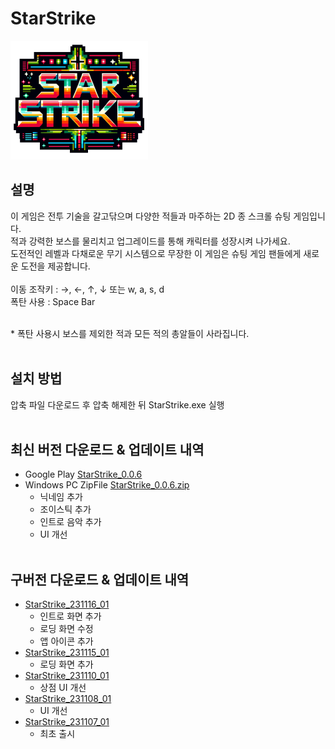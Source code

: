 # StarStrike
![StarStrike_20_Logo](https://github.com/wkapdlzk75/StarStrike/blob/main/Assets/Sprites/Logo/StarStrike_20_Logo.png)

## 설명
이 게임은 전투 기술을 갈고닦으며 다양한 적들과 마주하는 2D 종 스크롤 슈팅 게임입니다.<br>
적과 강력한 보스를 물리치고 업그레이드를 통해 캐릭터를 성장시켜 나가세요.<br>
도전적인 레벨과 다채로운 무기 시스템으로 무장한 이 게임은 슈팅 게임 팬들에게 새로운 도전을 제공합니다.<br>
<br>
이동 조작키 : →, ←, ↑, ↓ 또는 w, a, s, d<br>
폭탄 사용   : Space Bar<br><br>

\* 폭탄 사용시 보스를 제외한 적과 모든 적의 총알들이 사라집니다.<br><br>

## 설치 방법
압축 파일 다운로드 후 압축 해제한 뒤 StarStrike.exe 실행<br><br>

## 최신 버전 다운로드 & 업데이트 내역
* Google Play [StarStrike_0.0.6](https://play.google.com/store/apps/details?id=com.GoonChimStudio.StarStrike)
* Windows PC ZipFile [StarStrike_0.0.6.zip](https://drive.google.com/file/d/1juEOYitO1TONHIDeqrrJI-shQ86DKLm0/view?usp=sharing)
    - 닉네임 추가
    - 조이스틱 추가
    - 인트로 음악 추가
    - UI 개선<br><br>

## 구버전 다운로드 & 업데이트 내역
* [StarStrike_231116_01](https://drive.google.com/file/d/1vr_v93Itrc3cyLafzWGBL6DqpVB1f045/view?usp=sharing)
    - 인트로 화면 추가
    - 로딩 화면 수정
    - 앱 아이콘 추가<br>
* [StarStrike_231115_01](https://drive.google.com/file/d/1QaVBPJvJT5AoNt_2AEM2EkxWwN7MvvQ1/view?usp=sharing)
    - 로딩 화면 추가<br>
* [StarStrike_231110_01](https://drive.google.com/file/d/1rc9Cxwc-G39NQk_qKgEmf44XS2O1O4oC/view?usp=sharing)
    - 상점 UI 개선<br>
* [StarStrike_231108_01](https://drive.google.com/file/d/1lbUSmWbuRYpy1NQLKz4Vu_gxt68z33So/view?usp=sharing)
    - UI 개선<br>
* [StarStrike_231107_01](https://drive.google.com/file/d/1-PVbRbaZ6czSLMCx_9Esd-a3Z-aU8pk1/view?usp=sharing)
    - 최초 출시<br>